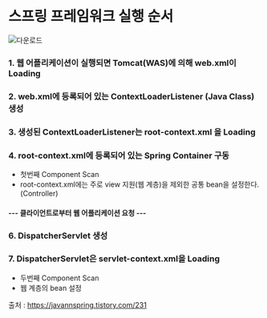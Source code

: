 # 스프링 프레임워크 실행 순서

![다운로드](https://user-images.githubusercontent.com/92728780/190393324-360f63b6-24e7-493a-8470-35e261a08a80.png)


### 1. 웹 어플리케이션이 실행되면 Tomcat(WAS)에 의해 web.xml이 Loading

### 2. web.xml에 등록되어 있는 ContextLoaderListener (Java Class) 생성

### 3. 생성된 ContextLoaderListener는 root-context.xml 을 Loading

### 4. root-context.xml에 등록되어 있는 Spring Container 구동
- 첫번째 Component Scan
- root-context.xml에는 주로 view 지원(웹 계층)을 제외한 공통 bean을 설정한다.(Controller) 

#### --- 클라이언트로부터 웹 어플리케이션 요청 ---

### 6. DispatcherServlet 생성

### 7. DispatcherServlet은 servlet-context.xml을 Loading
- 두번째 Component Scan
- 웹 계층의 bean 설정



출처 : https://javannspring.tistory.com/231
